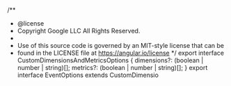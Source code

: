 /**
 * @license
 * Copyright Google LLC All Rights Reserved.
 *
 * Use of this source code is governed by an MIT-style license that can be
 * found in the LICENSE file at https://angular.io/license
 */
export interface CustomDimensionsAndMetricsOptions {
    dimensions?: (boolean | number | string)[];
    metrics?: (boolean | number | string)[];
}
export interface EventOptions extends CustomDimensio